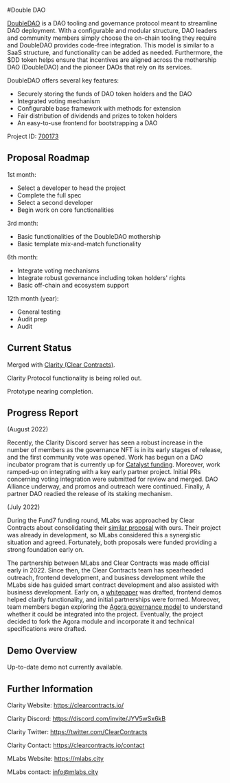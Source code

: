 #Double DAO

[DoubleDAO](https://cardano.ideascale.com/c/idea/384243) is a DAO tooling and governance protocol meant to streamline DAO deployment. With a configurable and modular structure, DAO leaders and community members simply choose the on-chain tooling they require and DoubleDAO provides code-free integration. This model is similar to a SaaS structure, and functionality can be added as needed. Furthermore, the $DD token helps ensure that incentives are aligned across the mothership DAO (DoubleDAO) and the pioneer DAOs that rely on its services.

DoubleDAO offers several key features:

- Securely storing the funds of DAO token holders and the DAO
- Integrated voting mechanism
- Configurable base framework with methods for extension
- Fair distribution of dividends and prizes to token holders
- An easy-to-use frontend for bootstrapping a DAO


Project ID: [700173](https://docs.google.com/spreadsheets/u/0/d/1bfnWFa94Y7Zj0G7dtpo9W1nAYGovJbswipxiHT4UE3g/htmlview#)


## Proposal Roadmap


1st month:
* Select a developer to head the project
* Complete the full spec
* Select a second developer
* Begin work on core functionalities

3rd month:
* Basic functionalities of the DoubleDAO mothership
* Basic template mix-and-match functionality

6th month:
* Integrate voting mechanisms
* Integrate robust governance including token holders' rights
* Basic off-chain and ecosystem support

12th month (year):
* General testing
* Audit prep
* Audit



## Current Status

Merged with [Clarity (Clear Contracts)](https://clearcontracts.io/).

Clarity Protocol functionality is being rolled out.

Prototype nearing completion.


## Progress Report

(August 2022)

Recently, the Clarity Discord server has seen a robust increase in the number of members as the governance NFT is in its early stages of release, and the first community vote was opened. Work has begun on a DAO incubator program that is currently up for [Catalyst funding](https://cardano.ideascale.com/c/idea/414261). Moreover, work ramped-up on integrating with a key early partner project. Initial PRs concerning voting integration were submitted for review and merged. DAO Alliance underway, and promos and outreach were continued. Finally, A partner DAO readied the release of its staking mechanism.

(July 2022)

During the Fund7 funding round, MLabs was approached by Clear Contracts about consolidating their [similar proposal](https://cardano.ideascale.com/c/idea/382311) with ours. Their project was already in development, so MLabs considered this a synergistic situation and agreed. Fortunately, both proposals were funded providing a strong foundation early on.

The partnership between MLabs and Clear Contracts was made official early in 2022. Since then, the Clear Contracts team has spearheaded outreach, frontend development, and business development while the MLabs side has guided smart contract development and also assisted with business development. Early on, a [whitepaper](https://docsend.com/view/897694qig7qux37e) was drafted, frontend demos helped clarify functionality, and initial partnerships were formed. Moreover, team members began exploring the [Agora governance model](https://github.com/Liqwid-Labs/agora) to understand whether it could be integrated into the project. Eventually, the project decided to fork the Agora module and incorporate it and technical specifications were drafted. 

## Demo Overview

Up-to-date demo not currently available.

## Further Information

Clarity Website: https://clearcontracts.io/

Clarity Discord: https://discord.com/invite/JYV5wSx6kB

Clarity Twitter: https://twitter.com/ClearContracts

Clarity Contact: https://clearcontracts.io/contact

MLabs Website: https://mlabs.city

MLabs contact: info@mlabs.city
